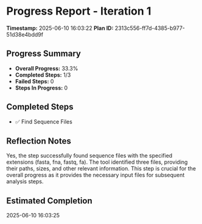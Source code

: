 # Progress Report - Iteration 1

**Timestamp:** 2025-06-10 16:03:22
**Plan ID:** 2313c556-ff7d-4385-b977-51d38e4bdd9f

## Progress Summary
- **Overall Progress:** 33.3%
- **Completed Steps:** 1/3
- **Failed Steps:** 0
- **Steps In Progress:** 0

## Completed Steps
- ✅ Find Sequence Files

## Reflection Notes
Yes, the step successfully found sequence files with the specified extensions (fasta, fna, fastq, fa). The tool identified three files, providing their paths, sizes, and other relevant information. This step is crucial for the overall progress as it provides the necessary input files for subsequent analysis steps.


## Estimated Completion
2025-06-10 16:03:25

